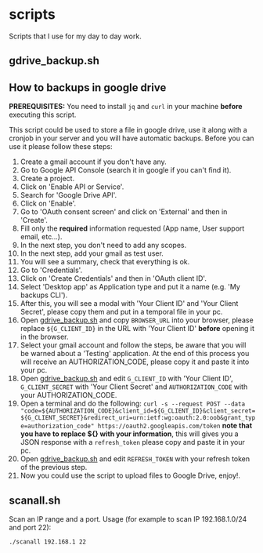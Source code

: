 # scripts

Scripts that I use for my day to day work.

## gdrive_backup.sh

## How to backups in google drive

**PREREQUISITES:** You need to install `jq` and `curl` in your machine **before** executing this script.

This script could be used to store a file in google drive, use it along with a cronjob in your server and you will have automatic backups. Before you can use it please follow these steps:

1. Create a gmail account if you don't have any.
2. Go to Google API Console (search it in google if you can't find it).
3. Create a project.
4. Click on 'Enable API or Service'.
5. Search for 'Google Drive API'.
6. Click on 'Enable'.
7. Go to 'OAuth consent screen' and click on 'External' and then in 'Create'.
8. Fill only the **required** information requested (App name, User support email, etc...).
9. In the next step, you don't need to add any scopes.
10. In the next step, add your gmail as test user.
11. You will see a summary, check that everything is ok.
12. Go to 'Credentials'.
13. Click on 'Create Credentials' and then in 'OAuth client ID'.
14. Select 'Desktop app' as Application type and put it a name (e.g. 'My backups CLI').
15. After this, you will see a modal with 'Your Client ID' and 'Your Client Secret', please copy them and put in a temporal file in your pc.
16. Open [gdrive_backup.sh](/gdrive_backup.sh) and copy `BROWSER_URL` into your browser, please replace `${G_CLIENT_ID}` in the URL with 'Your Client ID' **before** opening it in the browser.
17. Select your gmail account and follow the steps, be aware that you will be warned about a 'Testing' application. At the end of this process you will receive an AUTHORIZATION_CODE, please copy it and paste it into your pc.
18. Open [gdrive_backup.sh](/gdrive_backup.sh) and edit `G_CLIENT_ID` with 'Your Client ID', `G_CLIENT_SECRET` with 'Your Client Secret' and `AUTHORIZATION_CODE` with your AUTHORIZATION_CODE.
19. Open a terminal and do the following: `curl -s --request POST --data "code=${AUTHORIZATION_CODE}&client_id=${G_CLIENT_ID}&client_secret=${G_CLIENT_SECRET}&redirect_uri=urn:ietf:wg:oauth:2.0:oob&grant_type=authorization_code" https://oauth2.googleapis.com/token` **note that you have to replace ${} with your information**, this will gives you a JSON response with a `refresh_token` please copy and paste it in your pc.
20. Open [gdrive_backup.sh](/gdrive_backup.sh) and edit `REFRESH_TOKEN` with your refresh token of the previous step.
21. Now you could use the script to upload files to Google Drive, enjoy!.

## scanall.sh

Scan an IP range and a port. Usage (for example to scan IP 192.168.1.0/24 and port 22):

`./scanall 192.168.1 22`
